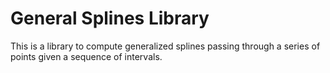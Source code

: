 # General Splines Library
This is a library to compute generalized splines passing through a series of points given a sequence of intervals.

